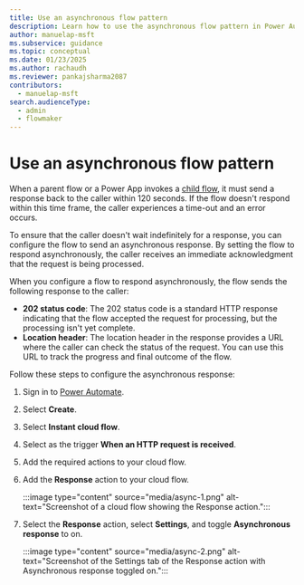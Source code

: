 ```yaml
---
title: Use an asynchronous flow pattern
description: Learn how to use the asynchronous flow pattern in Power Automate to handle long-running processes efficiently.
author: manuelap-msft
ms.subservice: guidance
ms.topic: conceptual
ms.date: 01/23/2025
ms.author: rachaudh
ms.reviewer: pankajsharma2087
contributors: 
  - manuelap-msft
search.audienceType: 
  - admin
  - flowmaker
---
```


# Use an asynchronous flow pattern

When a parent flow or a Power App invokes a [child flow](/power-automate/create-child-flows), it must send a response back to the caller within 120 seconds. If the flow doesn't respond within this time frame, the caller experiences a time-out and an error occurs.

To ensure that the caller doesn't wait indefinitely for a response, you can configure the flow to send an asynchronous response. By setting the flow to respond asynchronously, the caller receives an immediate acknowledgment that the request is being processed. 

When you configure a flow to respond asynchronously, the flow sends the following response to the caller:

- **202 status code**: The 202 status code is a standard HTTP response indicating that the flow accepted the request for processing, but the processing isn't yet complete.
- **Location header**: The location header in the response provides a URL where the caller can check the status of the request. You can use this URL to track the progress and final outcome of the flow.

Follow these steps to configure the asynchronous response:

1. Sign in to [Power Automate](https://make.powerautomate.com).
1. Select **Create**.
1. Select **Instant cloud flow**.
1. Select as the trigger **When an HTTP request is received**.
1. Add the required actions to your cloud flow.
1. Add the **Response** action to your cloud flow.

    :::image type="content" source="media/async-1.png" alt-text="Screenshot of a cloud flow showing the Response action.":::

1. Select the **Response** action, select **Settings**, and toggle **Asynchronous response** to on.

    :::image type="content" source="media/async-2.png" alt-text="Screenshot of the Settings tab of the Response action with Asynchronous response toggled on.":::
